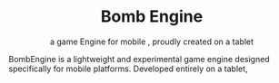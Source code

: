 <h1 align="center"> Bomb Engine </h1>

<p align="center">a game Engine for mobile , proudly created on a tablet</p>

BombEngine is a lightweight and experimental game engine designed specifically for mobile platforms. Developed entirely on a tablet,